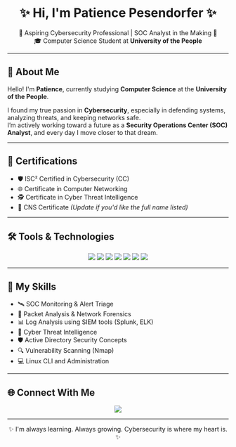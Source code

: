 <h1 align="center">✨ Hi, I'm Patience Pesendorfer ✨</h1>

<p align="center">
  🌱 Aspiring Cybersecurity Professional | SOC Analyst in the Making 🌱<br>
  🎓 Computer Science Student at <strong>University of the People</strong>
</p>

---

## 🚀 About Me

Hello! I'm **Patience**, currently studying **Computer Science** at the **University of the People**.

I found my true passion in **Cybersecurity**, especially in defending systems, analyzing threats, and keeping networks safe.  
I’m actively working toward a future as a **Security Operations Center (SOC) Analyst**, and every day I move closer to that dream.

---

## 📜 Certifications

- 🛡️ ISC² Certified in Cybersecurity (CC)
- 🌐 Certificate in Computer Networking
- 🕵️ Certificate in Cyber Threat Intelligence
- 🧠 CNS Certificate *(Update if you'd like the full name listed)*

---

## 🛠️ Tools & Technologies

<p align="center">
  <img src="https://img.shields.io/badge/Wireshark-005f87?style=for-the-badge&logo=wireshark&logoColor=white" />
  <img src="https://img.shields.io/badge/Splunk-000000?style=for-the-badge&logo=splunk&logoColor=white" />
  <img src="https://img.shields.io/badge/Active%20Directory-4285F4?style=for-the-badge&logo=windows&logoColor=white" />
  <img src="https://img.shields.io/badge/ELK%20Stack-005571?style=for-the-badge&logo=elasticstack&logoColor=white" />
  <img src="https://img.shields.io/badge/TheHive-FFCC00?style=for-the-badge" />
  <img src="https://img.shields.io/badge/Linux-FCC624?style=for-the-badge&logo=linux&logoColor=black" />
  <img src="https://img.shields.io/badge/Nmap-0078D7?style=for-the-badge" />
</p>

---

## 🧠 My Skills

- 🛰️ SOC Monitoring & Alert Triage
- 🧪 Packet Analysis & Network Forensics
- 📊 Log Analysis using SIEM tools (Splunk, ELK)
- 🧠 Cyber Threat Intelligence
- 🛡️ Active Directory Security Concepts
- 🔍 Vulnerability Scanning (Nmap)
- 💻 Linux CLI and Administration

---

## 🌐 Connect With Me

<p align="center">
  <a href="www.linkedin.com/in/patience-pesendorfer-243089309">
    <img src="https://img.shields.io/badge/LinkedIn-0077B5?style=for-the-badge&logo=linkedin&logoColor=white" />
  </a>
</p>

---

<p align="center">
  ✨ I'm always learning. Always growing. Cybersecurity is where my heart is. ✨
</p>
